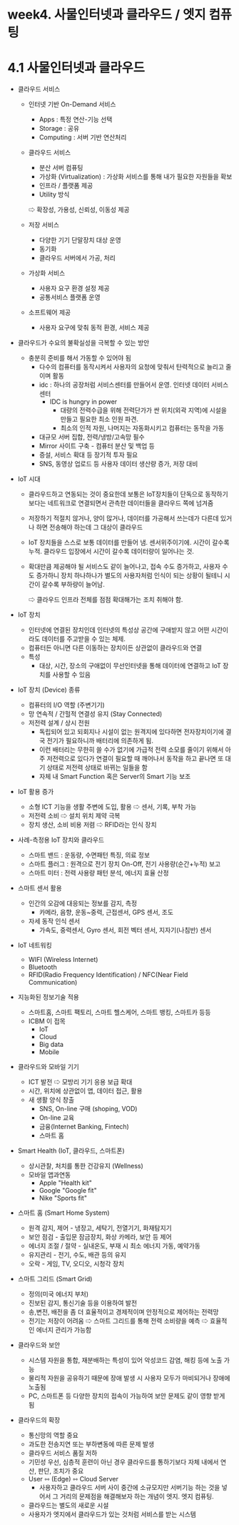 # week4. 사물인터넷과 클라우드 / 엣지 컴퓨팅

# 4.1 사물인터넷과 클라우드

- 클라우드 서비스

  - 인터넷 기반 On-Demand 서비스

    - Apps : 특정 연산-기능 선택
    - Storage : 공유
    - Computing : 서버 기반 연산처리

  - 클라우드 서비스

    - 분산 서버 컴퓨팅
    - 가상화 (Virtualization) : 가상화 서비스를 통해 내가 필요한 자원들을 확보
    - 인프라 / 플랫폼 제공
    - Utility 방식

    ⇨ 확장성, 가용성, 신뢰성, 이동성 제공

  - 저장 서비스

    - 다양한 기기 단말장치 대상 운영
    - 동기화
    - 클라우드 서버에서 가공, 처리

  - 가상화 서비스

    - 사용자 요구 환경 설정 제공
    - 공통서비스 플랫폼 운영

  - 소프트웨어 제공

    - 사용자 요구에 맞춰 동적 환경, 서비스 제공

- 클라우드가 수요의 불확실성을 극복할 수 있는 방안

  - 충분히 준비를 해서 가동할 수 있어야 됨
    - 다수의 컴퓨터를 동작시켜서 사용자의 요청에 맞춰서 탄력적으로 늘리고 줄이며 활동
    - idc : 하나의 공장처럼 서비스센터를 만들어서 운영. 인터넷 데이터 서비스 센터
      - IDC is hungry in power
        - 대량의 전력수급을 위해 전력단가가 싼 위치(외곽 지역)에 시설을 만들고 필요한 최소 인원 파견.
        - 최소의 인적 자원, 나머지는 자동화시키고 컴퓨터는 동작을 가동
    - 대규모 서버 집합, 전력/냉방/고속망 필수
    - Mirror 사이트 구축 - 컴퓨터 분산 및 백업 등
    - 증설, 서비스 확대 등 장기적 투자 필요
    - SNS, 동영상 업로드 등 사용자 데이터 생산량 증가, 저장 대비

- IoT 시대

  - 클라우드하고 연동되는 것이 중요한데 보통은 IoT장치들이 단독으로 동작하기보다는 네트워크로 연결되면서 관측한 데이터들을 클라우드 쪽에 넘겨줌

  - 저장하기 적절치 않거나, 양이 많거나, 데이터를 가공해서 쓰는데가 다른데 있거나 하면 전송해야 하는데 그 대상이 클라우드

  - IoT 장치들을 스스로 보통 데이터를 만들어 냄. 센서위주이기에. 시간이 갈수록 누적. 클라우드 입장에서 시간이 갈수록 데이터량이 일어나는 것.

  - 확대만큼 제공해야 될 서비스도 같이 늘어나고, 접속 수도 증가하고, 사용자 수도 증가하니 장치 하나하나가 별도의 사용자처럼 인식이 되는 상황이 될테니 시간이 갈수록 부하량이 늘어남.

    ⇨ 클라우드 인프라 전체를 점점 확대해가는 조치 취해야 함.

- IoT 장치
  - 인터넷에 연결된 장치인데 인터넷의 특성상 공간에 구애받지 않고 어떤 시간이라도 데이터를 주고받을 수 있는 체제.
  - 컴퓨터든 아니면 다른 이동하는 장치이든 상관없이 클라우드와 연결
  - 특성
    - 대상, 시간, 장소의 구애없이 무선인터넷을 통해 데이터에 연결하고 IoT 장치를 사용할 수 있음

- IoT 장치 (Device) 종류
  - 컴퓨터의 I/O 역할 (주변기기)
  - 망 연속적 / 간헐적 연결성 유지 (Stay Connected) 
  - 저전력 설계 / 상시 전원
    - 독립되어 있고 되회지나 시설이 없는 원격지에 있다하면 전자장치이기에 결국 전기가 필요하니까 배터리에 의존하게 됨. 
    - 이런 배터리는 무한히 쓸 수가 없기에 가급적 전력 소모를 줄이기 위해서 아주 저전력으로 있다가 연결이 필요할 때 깨어나서 동작을 하고 끝나면 또 대기 상태로 저전력 상태로 바뀌는 일들을 함
    - 자체 내 Smart Function 혹은 Server의 Smart 기능 보조
- IoT 활용 증가
  - 소형 ICT 기능을 생활 주변에 도입, 활용 ⇨ 센서, 기록, 부착 가능
  - 저전력 소비 ⇨ 설치 위치 제약 극복
  - 장치 생산, 소비 비용 저렴 ⇨ RFID라는 인식 장치
- 사례-측정용 IoT 장치와 클라우드
  - 스마트 밴드 : 운동량, 수면패턴 특징, 의료 정보
  - 스마트 플러그 : 원격으로 전기 장치 On-Off, 전기 사용량(순간+누적) 보고
  - 스마트 미터 : 전력 사용량 패턴 분석, 에너지 효율 산정

- 스마트 센서 활용
  - 인간의 오감에 대응되는 정보를 감지, 측정
    - 카메라, 음향, 운동~중력, 근접센서, GPS 센서, 조도
  - 자세 동작 인식 센서
    - 가속도, 중력센서, Gyro 센서, 회전 벡터 센서, 지자기(나침반) 센서
- IoT 네트워킹
  - WIFI (Wireless Internet)
  - Bluetooth
  - RFID(Radio Frequency Identification) / NFC(Near Field Communication)
- 지능화된 정보기술 적용
  - 스마트홈, 스마트 팩토리, 스마트 헬스케어, 스마트 뱅킹, 스마트카 등등
  - ICBM 이 접목
    - IoT
    - Cloud
    - Big data
    - Mobile
- 클라우드와 모바일 기기
  - ICT 발전 ⇨ 모방리 기기 응용 보급 확대
  - 시간, 위치에 상관없이 앱, 데이터 접근, 활용
  - 새 생활 양식 창출
    - SNS, On-line 구매 (shoping, VOD)
    - On-line 교육
    - 금융(Internet Banking, Fintech)
    - 스마트 홈
- Smart Health (IoT, 클라우드, 스마트폰)
  - 상시관찰, 처치를 통한 건강유지 (Wellness)
  - 모바일 앱과연동
    - Apple "Health kit"
    - Google "Google fit"
    - Nike "Sports fit"

- 스마트 홈 (Smart Home System)
  - 원격 감지, 제어 - 냉장고, 세탁기, 전열기기, 화재탐지기
  - 보안 점검 - 출입문 잠금장치, 화상 카메라, 보안 등 제어
  - 에너지 조절 / 절약 - 실내온도, 부재 시 최소 에너지 가동, 예약가동
  - 유지관리 - 전기, 수도, 배관 등의 유지
  - 오락 - 게임, TV, 오디오, 시청각 장치
- 스마트 그리드 (Smart Grid)
  - 정의(미국 에너지 부처)
  - 진보된 감지, 통신기술 등을 이용하여 발전
  - 송,변전, 배전을 좀 더 효율적이고 경제적이며 안정적으로 제어하는 전력망
  - 전기는 저장이 어려움 ⇨ 스마트 그리드를 통해 전력 소비량을 예측 ⇨ 효율적인 에너지 관리가 가능함
- 클라우드와 보안
  - 시스템 자원을 통합, 재분배하는 특성이 있어 악성코드 감염, 해킹 등에 노출 가능
  - 물리적 자원을 공유하기 때문에 장애 발생 시 사용자 모두가 마비되거나 장애에 노출됨
  - PC, 스마트폰 등 다양한 장치의 접속이 가능하여 보안 문제도 같이 영향 받게 됨
- 클라우드의 확장
  - 통신망의 역할 중요
  - 과도한 전송지연 또는 부하변동에 따른 문제 발생
  - 클라우드 서비스 품질 저하
  - 기민성 우선, 심층적 훈련이 아닌 경우 클라우드를 통하기보다 자체 내에서 연산, 판단, 조치가 중요
  - User ⇿ (Edge) ⇿ Cloud Server
    - 사용자하고 클라우드 서버 사이 중간에 소규모지만 서버기능 하는 것을 넣어서 그 거리의 문제점을 해결해보자 하는 개념이 엣지. 엣지 컴퓨팅.
  - 클라우드는 별도의 새로운 시설
  - 사용자가 엣지에서 클라우드가 있는 것처럼 서비스를 받는 시스템
